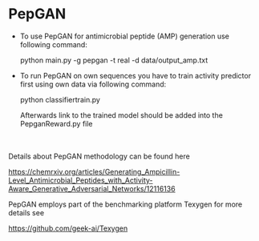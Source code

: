 # PepGAN

* To use PepGAN for antimicrobial peptide (AMP) generation use following command:

  python main.py -g pepgan -t real -d data/output_amp.txt

* To run PepGAN on own sequences you have to train activity predictor first using own data via following command:

  python classifiertrain.py

  Afterwards link to the trained model should be added into the PepganReward.py file <br /><br /><br />

Details about PepGAN methodology can be found here

https://chemrxiv.org/articles/Generating_Ampicillin-Level_Antimicrobial_Peptides_with_Activity-Aware_Generative_Adversarial_Networks/12116136

PepGAN employs part of the benchmarking platform Texygen for more details see

https://github.com/geek-ai/Texygen
